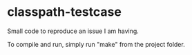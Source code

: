 # classpath-testcase
Small code to reproduce an issue I am having.

To compile and run, simply run "make" from the project folder.
